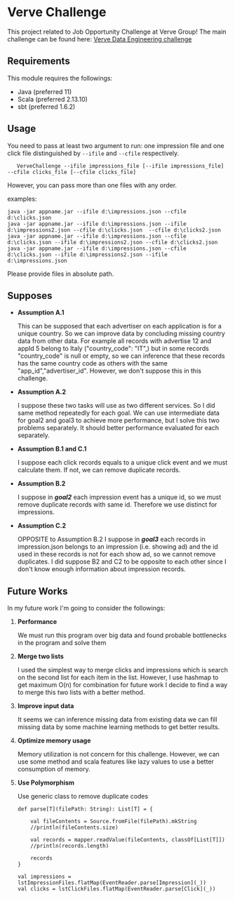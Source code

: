 # Verve Challenge
This project related to Job Opportunity Challenge at Verve Group!
The main challenge can be found here: [Verve Data Engineering challenge](https://gist.github.com/mpasa/9a710abe1f93335fa00dddae3d6e9401)

## Requirements
This module requires the followings:

 - Java (preferred 11)
 - Scala (preferred 2.13.10)
 - sbt (preferred 1.6.2)

## Usage
You need to pass at least two argument to run: one impression file and one click file distinguished by `--ifile` and `--cfile` respectively.
```
   VerveChallenge --ifile impressions_file [--ifile impressions_file] --cfile clicks_file [--cfile clicks_file]
```
However, you can pass more than one files with any order.

examples:
```
java -jar appname.jar --ifile d:\impressions.json --cfile d:\clicks.json 
java -jar appname.jar --ifile d:\impressions.json --ifile d:\impressions2.json --cfile d:\clicks.json  --cfile d:\clicks2.json
java -jar appname.jar --ifile d:\impressions.json --cfile d:\clicks.json --ifile d:\impressions2.json --cfile d:\clicks2.json
java -jar appname.jar --ifile d:\impressions.json --cfile d:\clicks.json --ifile d:\impressions2.json --ifile d:\impressions.json
```
Please provide files in absolute path.

## Supposes

- **Assumption A.1**

    This can be supposed that each advertiser on each application is for a unique country.
 So we can improve data by concluding missing country data from other data. 
 For example all records with advertise 12 and appId 5 belong to Italy ("country_code": "IT",) but in some records "country_code" is null or empty, 
 so we can inference that these records has the same country code as others with the same "app_id","advertiser_id".
 However, we don't suppose this in this challenge.

- **Assumption A.2**

  I suppose these two tasks will use as two different services. So I did same method repeatedly for each goal.
  We can use intermediate data for goal2 and goal3 to achieve more performance, but I solve this two problems separately.
  It should better performance evaluated for each separately.
  
- **Assumption B.1 and C.1**

  I suppose each click records equals to a unique click event and we must calculate them. If not, we can remove duplicate records.
  
 - **Assumption B.2**
 
    I suppose in ***goal2*** each impression event has a unique id, so we must remove duplicate records with same id. Therefore we use distinct for impressions.
 
 - **Assumption C.2**
 
    OPPOSITE to Assumption B.2 I suppose in ***goal3*** each records in impression.json belongs to an impression (i.e. showing ad) 
  and the id used in these records is not for each show ad, so we cannot remove duplicates. 
  I did suppose B2 and C2 to be opposite to each other since I don't know enough information about impression records.
     
     
## Future Works
In my future work I'm going to consider the followings:

1. **Performance**

    We must run this program over big data and found probable bottlenecks in the program and solve them 
    
2. **Merge two lists**

    I used the simplest way to merge clicks and impressions which is search on the second list for each item in the list. 
    However, I use hashmap to get maximum O(n) for combination for future work I decide to find a way to merge this two lists with a better method.
    
3. **Improve input data**

    It seems we can inference missing data from existing data we can fill missing data by some machine learning methods to get better results.
    
4. **Optimize memory usage**

    Memory utilization is not concern for this challenge. However, we can use some method and scala features like lazy values to use a better consumption of memory.
 
5. **Use Polymorphism**
   
	Use generic class to remove duplicate codes
	```	   
	def parse[T](filePath: String): List[T] = {

		val fileContents = Source.fromFile(filePath).mkString
		//println(fileContents.size)

		val records = mapper.readValue(fileContents, classOf[List[T]])
		//println(records.length)

		records
	}
	
	val impressions = lstImpressionFiles.flatMap(EventReader.parse[Impression](_))
	val clicks = lstClickFiles.flatMap(EventReader.parse[Click](_))
	```
  
